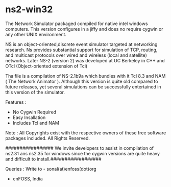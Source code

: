 ns2-win32
=========

The Network Simulator packaged compiled for native intel windows computers. This version configures in a jiffy and does no require cygwin or any other UNIX environment.

NS is an object-oriented,discrete event simulator targeted at networking research. Ns provides substantial support for simulation of TCP, routing, and multicast protocols over wired and wireless (local and satellite) networks. Later NS-2 (version 2) was developed at UC Berkeley in C++ and OTcl (Object-oriented extension of Tcl)

Tha file is a compilation of NS-2.1b9a which bundles with it Tcl 8.3 and NAM ( The Network Animator ). Although this version is quite old compared to future releases, yet several simulations can be successfully entertained in this version of the simulator.

Features :
  - No Cygwin Required
  - Easy Insallation
  - Includes Tcl and NAM

Note : All Copyrights exist with the respective owners of these free software packages included. All Rights Reserved.

#################  We invite developers to assist in compilation of ns2.31 ans ns2.35 for windows since the cygwin versions are quite heavy and difficult to install.##################

Queries : Write to - sonal(at)enfoss(dot)org


  - enFOSS, India
